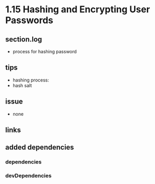 # 1.15 Hashing and Encrypting User Passwords

## section.log

- process for hashing password

## tips

- hashing process:
- hash salt

## issue

- none

## links

## added dependencies

### dependencies

### devDependencies
